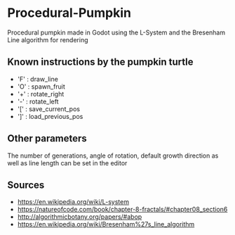 # Procedural-Pumpkin

Procedural pumpkin made in Godot using the L-System and the Bresenham Line algorithm for rendering

## Known instructions by the pumpkin turtle

- 'F' : draw_line
- 'O' : spawn_fruit
- '+' : rotate_right
- '-' : rotate_left
- '[' : save_current_pos
- ']' : load_previous_pos

## Other parameters

The number of generations, angle of rotation, default growth direction as well as line length can be set in the editor
  
## Sources

  - https://en.wikipedia.org/wiki/L-system
  - https://natureofcode.com/book/chapter-8-fractals/#chapter08_section6
  - http://algorithmicbotany.org/papers/#abop
  - https://en.wikipedia.org/wiki/Bresenham%27s_line_algorithm
